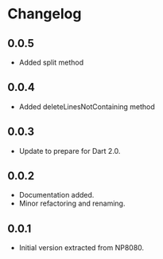 # Changelog

## 0.0.5

 - Added split method

## 0.0.4

 - Added deleteLinesNotContaining method

## 0.0.3

 - Update to prepare for Dart 2.0.

## 0.0.2
 - Documentation added.
 - Minor refactoring and renaming.

## 0.0.1
 - Initial version extracted from NP8080.

